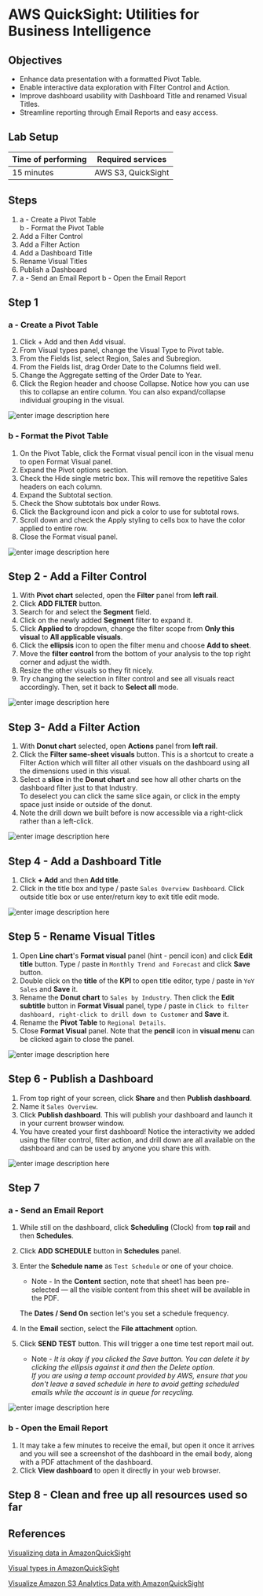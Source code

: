 # AWS QuickSight: Utilities for Business Intelligence

## Objectives

-   Enhance data presentation with a formatted Pivot Table.
-   Enable interactive data exploration with Filter Control and Action.
-   Improve dashboard usability with Dashboard Title and renamed Visual Titles.
-   Streamline reporting through Email Reports and easy access.

## Lab Setup

<center>
  
  | Time of performing | Required services  |
  |--------------------|--------------------|
  | 15 minutes         | AWS S3, QuickSight|

</center>

## Steps

1.  
    a - Create a Pivot Table  
    b - Format the Pivot Table
2. Add a Filter Control
3. Add a Filter Action
4. Add a Dashboard Title
5. Rename Visual Titles
6. Publish a Dashboard
7.  
    a - Send an Email Report
    b - Open the Email Report

## Step 1
### a - Create a Pivot Table
1.  Click + Add and then Add visual.
2.  From Visual types panel, change the Visual Type to Pivot table.
3.  From the Fields list, select Region, Sales and Subregion.
4.  From the Fields list, drag Order Date to the Columns field well.
5.  Change the Aggregate setting of the Order Date to Year.
6.  Click the Region header and choose Collapse. Notice how you can use this to collapse an entire column. You can also expand/collapse individual grouping in the visual.

![enter image description here](https://static.us-east-1.prod.workshops.aws/public/8215b450-c9d4-46ed-9185-f4975a8ad884/static/Author%20Workshop/1.Build%20Your%20First%20Dashboard/Exercises/NL-7a-Donut.gif)

### b - Format the Pivot Table
1.  On the Pivot Table, click the Format visual pencil icon in the visual menu to open Format Visual panel.
2.  Expand the Pivot options section.
3.  Check the Hide single metric box. This will remove the repetitive Sales headers on each column.
4.  Expand the Subtotal section.
5.  Check the Show subtotals box under Rows.
6.  Click the Background icon and pick a color to use for subtotal rows.
7.  Scroll down and check the Apply styling to cells box to have the color applied to entire row.
8.  Close the Format visual panel.

![enter image description here](https://static.us-east-1.prod.workshops.aws/public/8215b450-c9d4-46ed-9185-f4975a8ad884/static/Author%20Workshop/1.Build%20Your%20First%20Dashboard/Exercises/NL-8b-Formatting.gif)

## Step 2 - Add a Filter Control
1.  With  **Pivot chart**  selected, open the  **Filter**  panel from  **left rail**.
2.  Click  **ADD FILTER**  button.
3.  Search for and select the  **Segment**  field.
4.  Click on the newly added  **Segment**  filter to expand it.
5.  Click  **Applied to**  dropdown, change the filter scope from  **Only this visual**  to  **All applicable visuals**.
6.  Click the  **ellipsis**  icon to open the filter menu and choose  **Add to sheet**.
7.  Move the  **filter control**  from the bottom of your analysis to the top right corner and adjust the width.
8.  Resize the other visuals so they fit nicely.
9.  Try changing the selection in filter control and see all visuals react accordingly. Then, set it back to  **Select all**  mode.

![enter image description here](https://static.us-east-1.prod.workshops.aws/public/8215b450-c9d4-46ed-9185-f4975a8ad884/static/Author%20Workshop/1.Build%20Your%20First%20Dashboard/Exercises/NL-9-Filter.gif)

## Step 3- Add a Filter Action

1.  With  **Donut chart**  selected, open  **Actions**  panel from  **left rail**.
2.  Click the  **Filter same-sheet visuals**  button. This is a shortcut to create a Filter Action which will filter all other visuals on the dashboard using all the dimensions used in this visual.
3.  Select a  **slice**  in the  **Donut chart**  and see how all other charts on the dashboard filter just to that Industry.  
    To deselect you can click the same slice again, or click in the empty space just inside or outside of the donut.
4.  Note the drill down we built before is now accessible via a right-click rather than a left-click.

![enter image description here](https://static.us-east-1.prod.workshops.aws/public/8215b450-c9d4-46ed-9185-f4975a8ad884/static/Author%20Workshop/1.Build%20Your%20First%20Dashboard/Exercises/NL-10-FilterAction.gif)

## Step 4 - Add a Dashboard Title

1.  Click  **+ Add**  and then  **Add title**.
2.  Click in the title box and type / paste  `Sales Overview Dashboard`. Click outside title box or use enter/return key to exit title edit mode.

![enter image description here](https://static.us-east-1.prod.workshops.aws/public/8215b450-c9d4-46ed-9185-f4975a8ad884/static/Author%20Workshop/1.Build%20Your%20First%20Dashboard/Exercises/NL-11-Title.gif)

## Step 5 - Rename Visual Titles

1.  Open  **Line chart**'s  **Format visual**  panel (hint - pencil icon) and click  **Edit title**  button. Type / paste in  `Monthly Trend and Forecast` and click  **Save**  button.
1.  Double click on the  **title**  of the  **KPI**  to open title editor, type / paste in  `YoY Sales` and  **Save**  it.
1.  Rename the  **Donut chart**  to  `Sales by Industry`. Then click the  **Edit subtitle**  button in  **Format Visual**  panel, type / paste in  `Click to filter dashboard, right-click to drill down to Customer` and  **Save**  it.
1.  Rename the  **Pivot Table**  to  `Regional Details`.
1.  Close  **Format Visual**  panel. Note that the  **pencil**  icon in  **visual menu**  can be clicked again to close the panel.

![enter image description here](https://static.us-east-1.prod.workshops.aws/public/8215b450-c9d4-46ed-9185-f4975a8ad884/static/Author%20Workshop/1.Build%20Your%20First%20Dashboard/Exercises/NL-12-VisualTitles.gif)

## Step 6 - Publish a Dashboard

1.  From top right of your screen, click  **Share**  and then  **Publish dashboard**.
2.  Name it  `Sales Overview`.
3.  Click  **Publish dashboard**. This will publish your dashboard and launch it in your current browser window.
4.  You have created your first dashboard! Notice the interactivity we added using the filter control, filter action, and drill down are all available on the dashboard and can be used by anyone you share this with.

![enter image description here](https://static.us-east-1.prod.workshops.aws/public/8215b450-c9d4-46ed-9185-f4975a8ad884/static/Author%20Workshop/1.Build%20Your%20First%20Dashboard/Exercises/NL-13-Publish.gif)

## Step 7 
### a - Send an Email Report

1.  While still on the dashboard, click  **Scheduling**  (Clock) from  **top rail**  and then  **Schedules**.
2.  Click  **ADD SCHEDULE**  button in  **Schedules**  panel.
3.  Enter the  **Schedule name**  as  `Test Schedule`
    or one of your choice.  
     - Note - In the  **Content**  section, note that sheet1 has been pre-selected — all the visible content from this sheet will be available in the PDF.  
    
    The  **Dates / Send On**  section let's you set a schedule frequency.
4.  In the  **Email**  section, select the  **File attachment**  option.
5.  Click  **SEND TEST**  button. This will trigger a one time test report mail out.  
    - Note - *It is okay if you clicked the Save button. You can delete it by clicking the ellipsis against it and then the Delete option.  
    If you are using a temp account provided by AWS, ensure that you don't leave a saved schedule in here to avoid getting scheduled emails while the account is in queue for recycling.*

  ![enter image description here](https://static.us-east-1.prod.workshops.aws/public/8215b450-c9d4-46ed-9185-f4975a8ad884/static/Author%20Workshop/1.Build%20Your%20First%20Dashboard/Exercises/NL-14a-Email.gif)

### b - Open the Email Report

1.  It may take a few minutes to receive the email, but open it once it arrives and you will see a screenshot of the dashboard in the email body, along with a PDF attachment of the dashboard.
2.  Click  **View dashboard**  to open it directly in your web browser.

## Step 8 - Clean and free up all resources used so far

## References

[Visualizing data in AmazonQuickSight](https://docs.aws.amazon.com/quicksight/latest/user/working-with-visuals.html)

[Visual types in AmazonQuickSight](https://docs.aws.amazon.com/quicksight/latest/user/working-with-visual-types.html)

[Visualize Amazon S3 Analytics Data with AmazonQuickSight](https://aws.amazon.com/blogs/big-data/visualize-amazon-s3-analytics-data-with-amazon-quicksight/)

